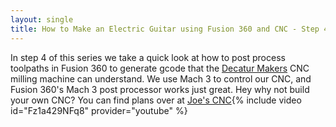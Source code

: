 ```yaml
---
layout: single
title: How to Make an Electric Guitar using Fusion 360 and CNC - Step 4
---
```

In step 4 of this series we take a quick look at how to post process toolpaths in Fusion 360 to generate gcode that the [Decatur Makers](https://decaturmakers.org) CNC milling machine can understand. We use Mach 3 to control our CNC, and Fusion 360's Mach 3 post processor works just great. Hey why not build your own CNC? You can find plans over at [Joe's CNC](https://www.joescnc.com){% include video id="Fz1a429NFq8" provider="youtube" %}
